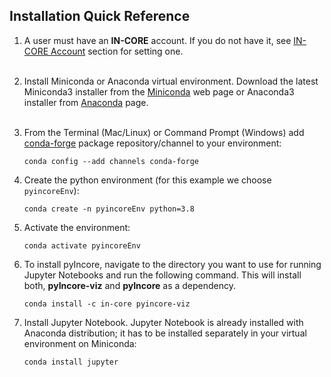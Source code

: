 ## Installation Quick Reference


1. A user must have an **IN-CORE** account. If you do not have it, see [IN-CORE Account](account) section for setting one.
    <br />
    <br />
2. Install Miniconda or Anaconda virtual environment. Download the latest Miniconda3 installer from 
    the [Miniconda](https://docs.conda.io/en/latest/miniconda.html) web page or Anaconda3 installer from [Anaconda](https://www.anaconda.com/distribution/) page. 
    <br />
    <br />
3. From the Terminal (Mac/Linux) or Command Prompt (Windows) add [conda-forge](https://conda-forge.org/) package repository/channel to your environment:
    ```
    conda config --add channels conda-forge
    ```
   
4. Create the python environment (for this example we choose `pyincoreEnv`):
    ```
    conda create -n pyincoreEnv python=3.8
    ```
   
5. Activate the environment:
    ```
    conda activate pyincoreEnv
    ``` 
   
6. To install pyIncore, navigate to the directory you want to use for running Jupyter Notebooks and run the following command. This will install both, **pyIncore-viz** and **pyIncore** as a dependency.
    ```
    conda install -c in-core pyincore-viz
    ```
   
7. Install Jupyter Notebook. Jupyter Notebook is already installed with Anaconda distribution; it has to be installed separately in your virtual environment on Miniconda:
    ```
    conda install jupyter
    ```
